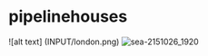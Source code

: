 # pipelinehouses
![alt text] (INPUT/london.png)
![sea-2151026_1920](https://i.imgur.com/urwttMO.jpg)